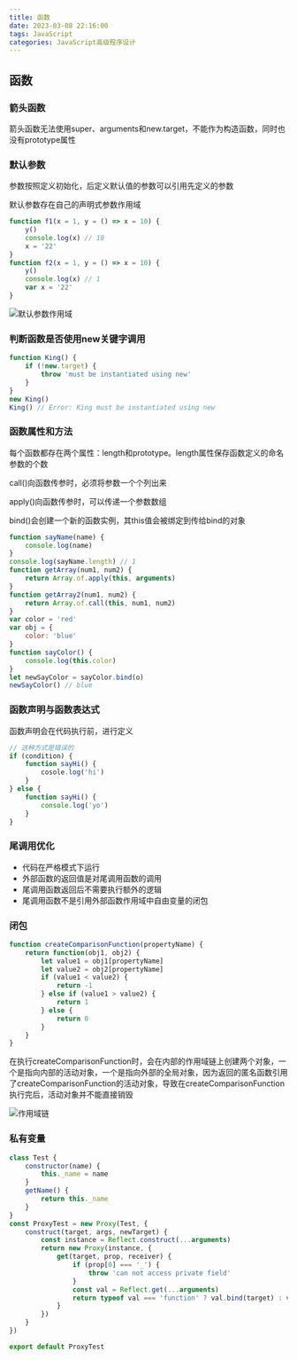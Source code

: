 ```yaml
---
title: 函数
date: 2023-03-08 22:16:00
tags: JavaScript
categories: JavaScript高级程序设计
---
```


## 函数

### 箭头函数

箭头函数无法使用super、arguments和new.target，不能作为构造函数，同时也没有prototype属性

### 默认参数

参数按照定义初始化，后定义默认值的参数可以引用先定义的参数

默认参数存在自己的声明式参数作用域

```javascript
function f1(x = 1, y = () => x = 10) {
    y()
    console.log(x) // 10
    x = '22'
}
function f2(x = 1, y = () => x = 10) {
    y()
    console.log(x) // 1
    var x = '22'
}

```

![默认参数作用域](default-param.png)

### 判断函数是否使用new关键字调用

```javascript
function King() {
    if (!new.target) {
        throw 'must be instantiated using new'
    }
}
new King()
King() // Error: King must be instantiated using new
```

### 函数属性和方法

每个函数都存在两个属性：length和prototype。length属性保存函数定义的命名参数的个数

call()向函数传参时，必须将参数一个个列出来

apply()向函数传参时，可以传递一个参数数组

bind()会创建一个新的函数实例，其this值会被绑定到传给bind的对象

```javascript
function sayName(name) {
    console.log(name)
}
console.log(sayName.length) // 1
function getArray(num1, num2) {
    return Array.of.apply(this, arguments)
}
function getArray2(num1, num2) {
    return Array.of.call(this, num1, num2)
}
var color = 'red'
var obj = {
    color: 'blue'
}
function sayColor() {
    console.log(this.color)
}
let newSayColor = sayColor.bind(o)
newSayColor() // blue
```

### 函数声明与函数表达式

函数声明会在代码执行前，进行定义

```javascript
// 这种方式是错误的
if (condition) {
    function sayHi() {
        cosole.log('hi')
    }
} else {
    function sayHi() {
        console.log('yo')
    }
}
```

### 尾调用优化

- 代码在严格模式下运行
- 外部函数的返回值是对尾调用函数的调用
- 尾调用函数返回后不需要执行额外的逻辑
- 尾调用函数不是引用外部函数作用域中自由变量的闭包

### 闭包

```javascript
function createComparisonFunction(propertyName) {
    return function(obj1, obj2) {
        let value1 = obj1[propertyName]
        let value2 = obj2[propertyName]
        if (value1 < value2) {
            return -1
        } else if (value1 > value2) {
            return 1
        } else {
            return 0
        }
    }
}
```

在执行createComparisonFunction时，会在内部的作用域链上创建两个对象，一个是指向内部的活动对象，一个是指向外部的全局对象，因为返回的匿名函数引用了createComparisonFunction的活动对象，导致在createComparisonFunction执行完后，活动对象并不能直接销毁

![作用域链](scope.png)

### 私有变量

```javascript
class Test {
    constructor(name) {
        this._name = name
    }
    getName() {
        return this._name
    }
}
const ProxyTest = new Proxy(Test, {
    construct(target, args, newTarget) {
        const instance = Reflect.construct(...arguments)
        return new Proxy(instance, {
            get(target, prop, receiver) {
                if (prop[0] === '_') {
                    throw 'can not access private field'
                }
                const val = Reflect.get(...arguments)
                return typeof val === 'function' ? val.bind(target) : val
            }
        })
    }
})

export default ProxyTest
```

